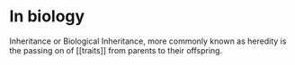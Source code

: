 # In biology
Inheritance or Biological Inheritance, more commonly known as heredity is the passing on of [[traits]] from parents to their offspring.